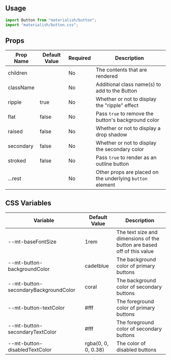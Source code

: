 ## Usage

```jsx
import Button from "materialish/button";
import "materialish/button.css";
```

## Props

| Prop Name | Default Value | Required | Description                                   |
| --------- | ------------- | -------- | --------------------------------------------- |
| children  |               | No       | The contents that are rendered                |
| className |               | No       | Additional class name(s) to add to the Button |
| ripple    | true          | No       | Whether or not to display the "ripple" effect |
| flat      | false         | No       | Pass `true` to remove the button's background color |
| raised    | false         | No       | Whether or not to display a drop shadow       |
| secondary | false         | No       | Whether or not to display the secondary color |
| stroked   | false         | No       | Pass `true` to render as an outline button    |
| ...rest   |               | No       | Other props are placed on the underlying `button` element |

## CSS Variables

| Variable  | Default Value | Description                                   |
| --------- | ------------- | --------------------------------------------- |
| --mt-baseFontSize  | 1rem   | The text size and dimensions of the button are based off of this value |
| --mt-button-backgroundColor  | cadetblue   | The background color of primary buttons |
| --mt-button-secondaryBackgroundColor  | coral   | The background color of secondary buttons |
| --mt-button-textColor  | #fff   | The foreground color of primary buttons |
| --mt-button-secondaryTextColor  | #fff   | The foreground color of secondary buttons |
| --mt-button-disabledTextColor  | rgba(0, 0, 0, 0.38)   | The color of disabled buttons |
